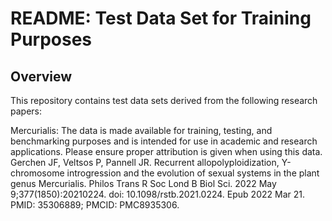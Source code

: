 # README: Test Data Set for Training Purposes

## Overview


This repository contains test data sets derived from the following research papers:

Mercurialis:
The data is made available for training, testing, and benchmarking purposes and is intended for use in academic and research applications. Please ensure proper attribution is given when using this data.
Gerchen JF, Veltsos P, Pannell JR. Recurrent allopolyploidization, Y-chromosome introgression and the evolution of sexual systems in the plant genus Mercurialis. Philos Trans R Soc Lond B Biol Sci. 2022 May 9;377(1850):20210224. doi: 10.1098/rstb.2021.0224. Epub 2022 Mar 21. PMID: 35306889; PMCID: PMC8935306.
